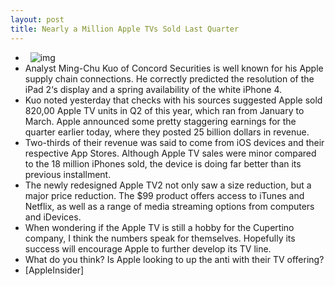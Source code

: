 ```yaml
---
layout: post
title: Nearly a Million Apple TVs Sold Last Quarter
---
```

*  
![img](http://media.idownloadblog.com/wp-content/uploads/2011/04/apple-tv2-jobs-e1303343562879.jpg)
* Analyst Ming-Chu Kuo of Concord Securities is well known for his Apple supply chain connections. He correctly predicted the resolution of the iPad 2‘s display and a spring availability of the white iPhone 4.
* Kuo noted yesterday that checks with his sources suggested Apple sold 820,00 Apple TV units in Q2 of this year, which ran from January to March. Apple announced some pretty staggering earnings for the quarter earlier today, where they posted 25 billion dollars in revenue.
* Two-thirds of their revenue was said to come from iOS devices and their respective App Stores. Although Apple TV sales were minor compared to the 18 million iPhones sold, the device is doing far better than its previous installment.
* The newly redesigned Apple TV2 not only saw a size reduction, but a major price reduction. The $99 product offers access to iTunes and Netflix, as well as a range of media streaming options from computers and iDevices.
* When wondering if the Apple TV is still a hobby for the Cupertino company, I think the numbers speak for themselves. Hopefully its success will encourage Apple to further develop its TV line.
* What do you think? Is Apple looking to up the anti with their TV offering?
* [AppleInsider]

